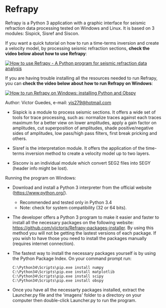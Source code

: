 # Refrapy
Refrapy is a Python 3 application with a graphic interface for seismic refraction data processing tested on Windows and Linux. It is based on 3 modules: Sispick, Sisref and Siscon.

If you want a quick tutorial on how to run a time-terms inversion and create a velocity model, by processing seismic refraction sections, **check the video below about how to use Refrapy**:

   [![How to use Refrapy - A Python program for seismic refraction data analysis](https://i.imgur.com/50Rbvdh.png)](https://www.youtube.com/watch?v=6bXnMYBM-DU&feature=youtu.be "How to use Refrapy - A Python program for seismic refraction data analysis")
   
If you are having trouble installing all the resources needed to run Refrapy, you can **check the video below about how to run Refrapy on Windows**:

   [![How to run Refrapy on Windows: installing Python and Obspy](https://i.imgur.com/8qX8YrM.png)](https://youtu.be/uPeoCkH2ogQ "How to run Refrapy on Windows: installing Python and Obspy")

Author: Victor Guedes, e-mail: vjs279@hotmail.com

- Sispick is a module to process seismic sections. It offers a wide set of tools for trace processing, such as: normalize traces against each traces maximum for a better view on lower amplitudes, apply a gain factor on amplitudes, cut superposition of amplitudes, shade positive/negative sides of amplitudes, low pass/high pass filters, first break pricking and others.

- Sisref is the interpretation module. It offers the application of the time-terms inversion method to create a velocity model up to two layers.
  
- Sisconv is an individual module which convert SEG2 files into SEGY (header info might be lost).
 
Running the program on Windows:

 - Download and install a Python 3 interpreter from the official website (https://www.python.org/).
    - Recommended and tested only in Python 3.4
    - Note: check for system compatibility (32 or 64 bits).
    
 - The developer offers a Python 3 program to make it easier and faster to install all the necessary packages on the following website: https://github.com/viictorjs/Refrapy-packages-installer. By using this method you will not be getting the lastest versions of each package. If you wish to have those you need to install the packages manually (requires internet connection).
 
 - The fastest way to install the necessary packages yourself is by using the Python Package Index. On your command prompt run:
   ```
   C:\Python34\Scripts\pip.exe install numpy
   C:\Python34\Scripts\pip.exe install matplotlib
   C:\Python34\Scripts\pip.exe install scipy
   C:\Python34\Scripts\pip.exe install obspy
   ```
    
- Once you have all the necessarty packages installed, extract the Launcher.py file and the 'imagens' folder to a directory on your computer then double-click Launcher.py to run the program.
